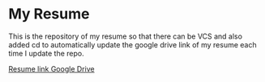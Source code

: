 # My Resume

This is the repository of my resume so that there can be VCS and 
also added cd to automatically update the google drive link of my resume each time I update the repo.

[Resume link Google Drive](https://drive.google.com/file/d/1eDVjHl8RTOEpEqTvCEprUJFVU1FaQkq9/view?usp=sharing)
